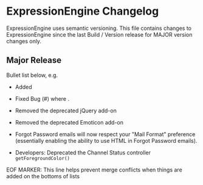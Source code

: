 # ExpressionEngine Changelog

ExpressionEngine uses semantic versioning. This file contains changes to ExpressionEngine since the last Build / Version release for MAJOR version changes only.

## Major Release

Bullet list below, e.g.
   - Added <new feature>
   - Fixed Bug (#<issue number>) where <bug behavior>.

- Removed the deprecated jQuery add-on

- Removed the deprecated Emoticon add-on

- Forgot Password emails will now respect your "Mail Format" preference (essentially enabling the ability to use HTML in Forgot Password emails).
- Developers: Deprecated the Channel Status controller `getForegroundColor()`

EOF MARKER: This line helps prevent merge conflicts when things are
added on the bottoms of lists
